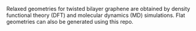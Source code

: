Relaxed geometries for twisted bilayer graphene are obtained by density functional theory (DFT) and molecular dynamics (MD) simulations. 
Flat geometries can also be generated using this repo.
